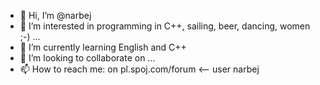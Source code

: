 - 👋 Hi, I’m @narbej
- 👀 I’m interested in programming in C++, sailing, beer, dancing, women ;-) ...
- 🌱 I’m currently learning English and C++
- 💞️ I’m looking to collaborate on ...
- 📫 How to reach me: on  pl.spoj.com/forum <-- user narbej

<!---
narbej/narbej is a ✨ special ✨ repository because its `README.md` (this file) appears on your GitHub profile.
You can click the Preview link to take a look at your changes.
--->
